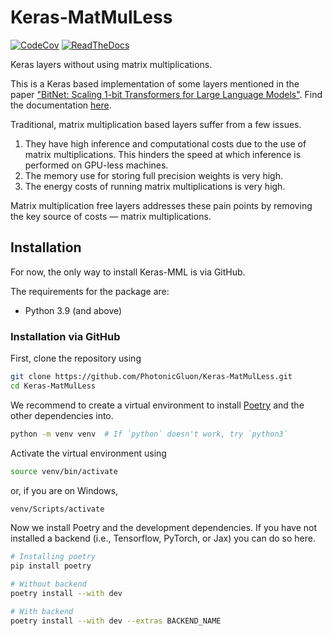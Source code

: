 # Keras-MatMulLess

[![CodeCov](https://codecov.io/gh/PhotonicGluon/Keras-MatMulLess/graph/badge.svg?token=VKD0CJX1SD)](https://codecov.io/gh/PhotonicGluon/Keras-MatMulLess)
[![ReadTheDocs](https://readthedocs.org/projects/keras-matmulless/badge/?version=latest)](https://keras-matmulless.readthedocs.io/en/latest/?badge=latest)

Keras layers without using matrix multiplications.

This is a Keras based implementation of some layers mentioned in the paper ["BitNet: Scaling 1-bit Transformers for Large Language Models"](https://arxiv.org/pdf/2310.11453). Find the documentation [here](https://keras-matmulless.readthedocs.io/en/latest/).

Traditional, matrix multiplication based layers suffer from a few issues.

1. They have high inference and computational costs due to the use of matrix multiplications. This hinders the speed at which inference is performed on GPU-less machines.
2. The memory use for storing full precision weights is very high.
3. The energy costs of running matrix multiplications is very high.

Matrix multiplication free layers addresses these pain points by removing the key source of costs &mdash; matrix multiplications.

## Installation

For now, the only way to install Keras-MML is via GitHub.

The requirements for the package are:

- Python 3.9 (and above)

### Installation via GitHub

First, clone the repository using

```bash
git clone https://github.com/PhotonicGluon/Keras-MatMulLess.git
cd Keras-MatMulLess
```

We recommend to create a virtual environment to install [Poetry](https://python-poetry.org/) and the other dependencies into.

```bash
python -m venv venv  # If `python` doesn't work, try `python3`
```

Activate the virtual environment using

```bash
source venv/bin/activate
```

or, if you are on Windows,

```bash
venv/Scripts/activate
```

Now we install Poetry and the development dependencies. If you have not installed a backend (i.e., Tensorflow, PyTorch, or Jax) you can do so here.

```bash
# Installing poetry
pip install poetry

# Without backend
poetry install --with dev

# With backend
poetry install --with dev --extras BACKEND_NAME
```
